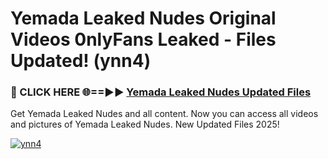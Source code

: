 # Yemada Leaked Nudes Original Videos 0nlyFans Leaked - Files Updated! (ynn4)

<h3>🔴 CLICK HERE 🌐==►► <a href="https://tinyurl.com/5h6xmrr3" rel="nofollow">Yemada Leaked Nudes Updated Files</a></h3>

Get Yemada Leaked Nudes and all content. Now you can access all videos and pictures of Yemada Leaked Nudes. New Updated Files 2025!

[![ynn4](https://i.imgur.com/KVD873Z.gif)](https://tinyurl.com/5h6xmrr3)
